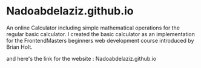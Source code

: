 # Nadoabdelaziz.github.io
An online Calculator including simple mathematical operations for the regular basic calculator.
I created the basic calculator as an implementation for the FrontendMasters beginners web development course introduced by Brian Holt. 

and here's the link for the website :  Nadoabdelaziz.github.io
